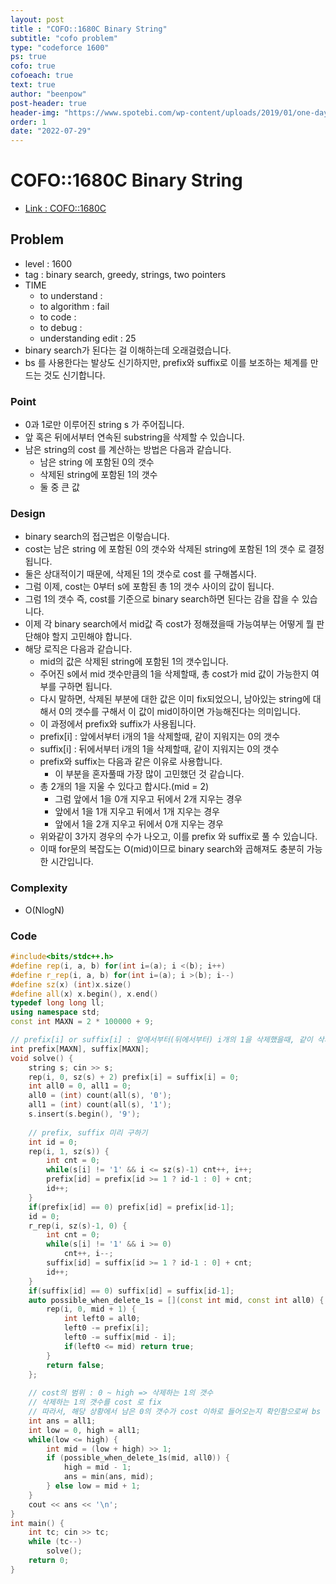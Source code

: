 ```yaml
---
layout: post
title : "COFO::1680C Binary String"
subtitle: "cofo problem"
type: "codeforce 1600"
ps: true
cofo: true
cofoeach: true
text: true
author: "beenpow"
post-header: true
header-img: "https://www.spotebi.com/wp-content/uploads/2019/01/one-day-day-one-workout-motivation-spotebi.jpg"
order: 1
date: "2022-07-29"
---
```

# COFO::1680C Binary String
- [Link : COFO::1680C](https://codeforces.com/problemset/problem/1680/C)


## Problem 

- level : 1600
- tag : binary search, greedy, strings, two pointers
- TIME
  - to understand    : 
  - to algorithm     : fail
  - to code          : 
  - to debug         : 
  - understanding edit : 25
- binary search가 된다는 걸 이해하는데 오래걸렸습니다.
- bs 를 사용한다는 발상도 신기하지만, prefix와 suffix로 이를 보조하는 체계를 만드는 것도 신기합니다.

### Point
- 0과 1로만 이루어진 string s 가 주어집니다.
- 앞 혹은 뒤에서부터 연속된 substring을 삭제할 수 있습니다.
- 남은 string의 cost 를 계산하는 방법은 다음과 같습니다.
  - 남은 string 에 포함된 0의 갯수
  - 삭제된 string에 포함된 1의 갯수
  - 둘 중 큰 값

### Design
- binary search의 접근법은 이렇습니다.
- cost는 남은 string 에 포함된 0의 갯수와 삭제된 string에 포함된 1의 갯수 로 결정됩니다.
- 둘은 상대적이기 때문에, 삭제된 1의 갯수로 cost 를 구해봅시다.
- 그럼 이제, cost는 0부터 s에 포함된 총 1의 갯수 사이의 값이 됩니다.
- 그럼 1의 갯수 즉, cost를 기준으로 binary search하면 된다는 감을 잡을 수 있습니다.
- 이제 각 binary search에서 mid값 즉 cost가 정해졌을때 가능여부는 어떻게 뭘 판단해야 할지 고민해야 합니다.
- 해당 로직은 다음과 같습니다.
  - mid의 값은 삭제된 string에 포함된 1의 갯수입니다.
  - 주어진 s에서 mid 갯수만큼의 1을 삭제할때, 총 cost가 mid 값이 가능한지 여부를 구하면 됩니다.
  - 다시 말하면, 삭제된 부분에 대한 값은 이미 fix되었으니, 남아있는 string에 대해서 0의 갯수를 구해서 이 값이 mid이하이면 가능해진다는 의미입니다.
  - 이 과정에서 prefix와 suffix가 사용됩니다.
  - prefix[i] : 앞에서부터 i개의 1을 삭제할때, 같이 지워지는 0의 갯수
  - suffix[i] : 뒤에서부터 i개의 1을 삭제할때, 같이 지워지는 0의 갯수
  - prefix와 suffix는 다음과 같은 이유로 사용합니다.
    - 이 부분을 혼자풀때 가장 많이 고민했던 것 같습니다.
  - 총 2개의 1을 지울 수 있다고 합시다.(mid = 2)
    - 그럼 앞에서 1을 0개 지우고 뒤에서 2개 지우는 경우
    - 앞에서 1을 1개 지우고 뒤에서 1개 지우는 경우
    - 앞에서 1을 2개 지우고 뒤에서 0개 지우는 경우
  - 위와같이 3가지 경우의 수가 나오고, 이를 prefix 와 suffix로 풀 수 있습니다.
  - 이때 for문의 복잡도는  O(mid)이므로 binary search와 곱해져도 충분히 가능한 시간입니다.

### Complexity
- O(NlogN)

### Code

```cpp
#include<bits/stdc++.h>
#define rep(i, a, b) for(int i=(a); i <(b); i++)
#define r_rep(i, a, b) for(int i=(a); i >(b); i--)
#define sz(x) (int)x.size()
#define all(x) x.begin(), x.end()
typedef long long ll;
using namespace std;
const int MAXN = 2 * 100000 + 9;

// prefix[i] or suffix[i] : 앞에서부터(뒤에서부터) i개의 1을 삭제했을때, 같이 삭제되는 0의 갯수
int prefix[MAXN], suffix[MAXN];
void solve() {
    string s; cin >> s;
    rep(i, 0, sz(s) + 2) prefix[i] = suffix[i] = 0;
    int all0 = 0, all1 = 0;
    all0 = (int) count(all(s), '0');
    all1 = (int) count(all(s), '1');
    s.insert(s.begin(), '9');
    
    // prefix, suffix 미리 구하기
    int id = 0;
    rep(i, 1, sz(s)) {
        int cnt = 0;
        while(s[i] != '1' && i <= sz(s)-1) cnt++, i++;
        prefix[id] = prefix[id >= 1 ? id-1 : 0] + cnt;
        id++;
    }
    if(prefix[id] == 0) prefix[id] = prefix[id-1];
    id = 0;
    r_rep(i, sz(s)-1, 0) {
        int cnt = 0;
        while(s[i] != '1' && i >= 0)
            cnt++, i--;
        suffix[id] = suffix[id >= 1 ? id-1 : 0] + cnt;
        id++;
    }
    if(suffix[id] == 0) suffix[id] = suffix[id-1];
    auto possible_when_delete_1s = [](const int mid, const int all0) {
        rep(i, 0, mid + 1) {
            int left0 = all0;
            left0 -= prefix[i];
            left0 -= suffix[mid - i];
            if(left0 <= mid) return true;
        }
        return false;
    };
    
    // cost의 범위 : 0 ~ high => 삭제하는 1의 갯수
    // 삭제하는 1의 갯수를 cost 로 fix
    // 따라서, 해당 상황에서 남은 0의 갯수가 cost 이하로 들어오는지 확인함으로써 bs 동작
    int ans = all1;
    int low = 0, high = all1;
    while(low <= high) {
        int mid = (low + high) >> 1;
        if (possible_when_delete_1s(mid, all0)) {
            high = mid - 1;
            ans = min(ans, mid);
        } else low = mid + 1;
    }
    cout << ans << '\n';
}
int main() {
    int tc; cin >> tc;
    while (tc--)
        solve();
    return 0;
}
```
